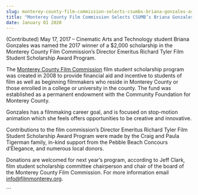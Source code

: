 ```yaml
---
slug: monterey-county-film-commission-selects-csumbs-briana-gonzales-as-scholarship-winner
title: "Monterey County Film Commission Selects CSUMB’s Briana Gonzales as Scholarship Winner"
date: January 01 2020
---
```


 
<p>
  (Contributed) May 17, 2017 – Cinematic Arts and Technology student Briana
  Gonzales was named the 2017 winner of a $2,000 scholarship in the Monterey
  County Film Commission’s Director Emeritus Richard Tyler Film Student
  Scholarship Award Program.
</p>
<p>
  The <a href="https://filmmonterey.org">Monterey County Film Commission</a> film
  student scholarship program was created in 2008 to provide financial aid and
  incentive to students of film as well as beginning filmmakers who reside in
  Monterey County or those enrolled in a college or university in the county.
  The fund was established as a permanent endowment with the Community
  Foundation for Monterey County.
</p>
<p>
  Gonzales has a filmmaking career goal, and is focused on stop&#45;motion
  animation which she feels offers opportunities to be creative and innovative.
</p>
<p>
  Contributions to the film commission’s Director Emeritus Richard Tyler Film
  Student Scholarship Award Program were made by the Craig and Paula Tigerman
  family, in&#45;kind support from the Pebble Beach Concours d’Elegance, and
  numerous local donors.
</p>
<p>
  Donations are welcomed for next year’s program, according to Jeff Clark, film
  student scholarship committee chairperson and chair of the board of the
  Monterey County Film Commission. For more information email
  <a
    href="&#109;&#x61;&#105;&#x6c;&#116;&#x6f;&#58;&#x69;&#110;&#x66;&#111;&#x40;&#102;&#x69;l&#109;&#x6d;&#111;&#x6e;&#116;&#x65;&#114;&#x65;&#121;&#x2e;&#111;&#x72;&#103;"
    >info@filmmonterey.org</a
  >.
</p>
```

